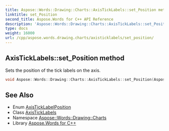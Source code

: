 ```yaml
---
title: Aspose::Words::Drawing::Charts::AxisTickLabels::set_Position method
linktitle: set_Position
second_title: Aspose.Words for C++ API Reference
description: 'Aspose::Words::Drawing::Charts::AxisTickLabels::set_Position method. Sets the position of the tick labels on the axis in C++.'
type: docs
weight: 16000
url: /cpp/aspose.words.drawing.charts/axisticklabels/set_position/
---
```

## AxisTickLabels::set_Position method


Sets the position of the tick labels on the axis.

```cpp
void Aspose::Words::Drawing::Charts::AxisTickLabels::set_Position(Aspose::Words::Drawing::Charts::AxisTickLabelPosition value)
```

## See Also

* Enum [AxisTickLabelPosition](../../axisticklabelposition/)
* Class [AxisTickLabels](../)
* Namespace [Aspose::Words::Drawing::Charts](../../)
* Library [Aspose.Words for C++](../../../)
